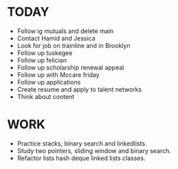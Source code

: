 # TODAY

* Follow ig mutuals and delete main
* Contact Hamid and Jessica
* Look for job on trainline and in Brooklyn
* Follow up tuskegee
* Follow up felician
* Follow up scholarship renewal appeal
* Follow up with Mccare friday
* Follow up applications
* Create resume and apply to talent networks 
* Think about content

# WORK

* Practice stacks, binary search and linkedlists.
* Study two pointers, sliding window and binary search.
* Refactor lists hash deque linked lists classes.


